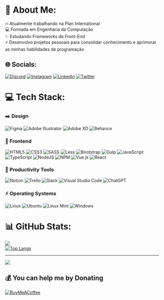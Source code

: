 # 💫 About Me:
🔥 Atualmente trabalhando na Plan International<br>💻 Formada em Engenharia da Computação<br>✨ Estudando Frameworks de Front-End<br>⚡ Desenvolvo projetos pessoais para consolidar conhecimento e aprimorar as minhas habilidades de programação


## 🌐 Socials:
[![Discord](https://img.shields.io/badge/Discord-%237289DA.svg?logo=discord&logoColor=white)](https://discord.gg/jul1anaportela#2533) [![Instagram](https://img.shields.io/badge/Instagram-%23E4405F.svg?logo=Instagram&logoColor=white)](https://instagram.com/jul1anaportela) [![LinkedIn](https://img.shields.io/badge/LinkedIn-%230077B5.svg?logo=linkedin&logoColor=white)](https://linkedin.com/in/https://www.linkedin.com/in/jul1anaportela/) [![Twitter](https://img.shields.io/badge/Twitter-%231DA1F2.svg?logo=Twitter&logoColor=white)](https://twitter.com/jul1anaportela) 

# 💻 Tech Stack:

### ✒️ Design
![Figma](https://img.shields.io/badge/figma-%000000.svg?style=for-the-badge&logo=figma&logoColor=white) ![Adobe Illustrator](https://img.shields.io/badge/adobeillustrator-%000000.svg?style=for-the-badge&logo=adobeillustrator&logoColor=white) ![Adobe XD](https://img.shields.io/badge/Adobe%20XD-470137?style=for-the-badge&logo=Adobe%000000&logoColor=#FF61F6) ![Behance](https://img.shields.io/badge/Behance-000000?style=for-the-badge&logo=behance&logoColor=white)


### 🚀 Frontend
![HTML5](https://img.shields.io/badge/html5-%23E34F26.svg?style=for-the-badge&logo=html5&logoColor=white) ![CSS3](https://img.shields.io/badge/css3-%231572B6.svg?style=for-the-badge&logo=css3&logoColor=white) ![SASS](https://img.shields.io/badge/SASS-hotpink.svg?style=for-the-badge&logo=SASS&logoColor=white) ![Less](https://img.shields.io/badge/less-2B4C80?style=for-the-badge&logo=less&logoColor=white) 	![Bootstrap](https://img.shields.io/badge/bootstrap-%238511FA.svg?style=for-the-badge&logo=bootstrap&logoColor=white) ![Gulp](https://img.shields.io/badge/GULP-%23CF4647.svg?style=for-the-badge&logo=gulp&logoColor=white) ![JavaScript](https://img.shields.io/badge/javascript-%23323330.svg?style=for-the-badge&logo=javascript&logoColor=%23F7DF1E) ![TypeScript](https://img.shields.io/badge/typescript-%23007ACC.svg?style=for-the-badge&logo=typescript&logoColor=white) ![NodeJS](https://img.shields.io/badge/node.js-6DA55F?style=for-the-badge&logo=node.js&logoColor=white) ![NPM](https://img.shields.io/badge/NPM-%23CB3837.svg?style=for-the-badge&logo=npm&logoColor=white) ![Vue.js](https://img.shields.io/badge/vuejs-%2335495e.svg?style=for-the-badge&logo=vuedotjs&logoColor=%234FC08D) ![React](https://img.shields.io/badge/react-%2320232a.svg?style=for-the-badge&logo=react&logoColor=%2361DAFB)
 
### 🔖 Productivity Tools
![Notion](https://img.shields.io/badge/Notion-%23000000.svg?style=for-the-badge&logo=notion&logoColor=white) ![Trello](https://img.shields.io/badge/Trello-%23026AA7.svg?style=for-the-badge&logo=Trello&logoColor=white) ![Slack](https://img.shields.io/badge/Slack-4A154B?style=for-the-badge&logo=slack&logoColor=white) ![Visual Studio Code](https://img.shields.io/badge/Visual%20Studio%20Code-0078d7.svg?style=for-the-badge&logo=visual-studio-code&logoColor=white) ![ChatGPT](https://img.shields.io/badge/chatGPT-74aa9c?style=for-the-badge&logo=openai&logoColor=white)

### ⚡ Operating Systems
![Linux](https://img.shields.io/badge/Linux-FCC624?style=for-the-badge&logo=linux&logoColor=black) ![Ubuntu](https://img.shields.io/badge/Ubuntu-E95420?style=for-the-badge&logo=ubuntu&logoColor=white) ![Linux Mint](https://img.shields.io/badge/Linux%20Mint-87CF3E?style=for-the-badge&logo=Linux%20Mint&logoColor=white) ![Windows](https://img.shields.io/badge/Windows-0078D6?style=for-the-badge&logo=windows&logoColor=white)

# 📊 GitHub Stats:

![](https://github-readme-streak-stats.herokuapp.com/?user=jul1anaportela&theme=dark&hide_border=false)<br/>
[![Top Langs](https://github-readme-stats.vercel.app/api/top-langs/?username=jul1anaportela&theme=dark&hide_border=false)](https://github.com/anuraghazra/github-readme-stats)<br/>


---
[![](https://visitcount.itsvg.in/api?id=jul1anaportela&icon=0&color=0)](https://visitcount.itsvg.in)

  ## 💰 You can help me by Donating
  [![BuyMeACoffee](https://img.shields.io/badge/Buy%20Me%20a%20Coffee-ffdd00?style=for-the-badge&logo=buy-me-a-coffee&logoColor=black)](https://buymeacoffee.com/https://www.buymeacoffee.com/jul1anaportela) 

  
<!-- Proudly created with GPRM ( https://gprm.itsvg.in ) -->
